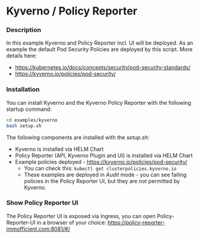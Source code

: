 # Kyverno / Policy Reporter

### Description

In this example Kyverno and Policy Reporter incl. UI will be deployed. As an example the default Pod Security Policies are deployed by this script. More details here:

- https://kubernetes.io/docs/concepts/security/pod-security-standards/
- https://kyverno.io/policies/pod-security/

### Installation

You can install Kyverno and the Kyverno Policy Reporter with the following startup command:

```bash
cd examples/kyverno
bash setup.sh
```

The following components are installed with the *setup.sh*:

- Kyverno is installed via HELM Chart
- Policy Reporter (API, Kyverno Plugin and UI) is installed via HELM Chart
- Example policies deployed - https://kyverno.io/policies/pod-security/
  - You can check this: `kubectl get clusterpolicies.kyverno.io`
  - These examples are deployed in *Audit* mode - you can see failing policies in the Policy Reporter UI, but they are not permitted by Kyverno.


### Show Policy Reporter UI

The Policy Reporter UI is exposed via Ingress, you can open Policy-Reporter-UI in a browser of your choice: https://policy-reporter-immofficient.com:8081/#/